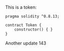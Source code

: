 This is a token: 

```
pragma solidity ^0.8.13;

contract Token {
    constructor() { }
}

```

Another update 143